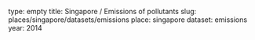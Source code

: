 type: empty
title: Singapore / Emissions of pollutants
slug: places/singapore/datasets/emissions
place: singapore
dataset: emissions
year: 2014
